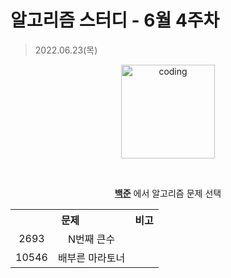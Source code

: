 # 알고리즘 스터디 - 6월 4주차

> 2022.06.23(목)

<p align="center">
  <img src="https://user-images.githubusercontent.com/66001046/152260938-51b1334f-297f-4092-8f37-f02dc9cd3a07.png" alt="coding" width="150px" />
</p>

<br>

<div align="center">
	
[**백준**](https://www.acmicpc.net/) 에서 알고리즘 문제 선택
<table>
	<tr align="center">
		<th colspan="2"> 문제 </th>
		<th> 비고 </th>
	</tr>
	<tr align="center">
		<td> 2693 </td>
		<td> N번째 큰수 </td>
		<td></td>
	</tr>
	<tr align="center">
		<td> 10546 </td>
		<td> 배부른 마라토너 </td>
		<td></td>
	</tr>
</table>
</div>